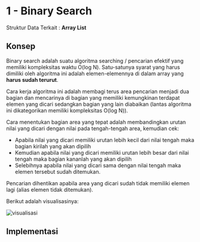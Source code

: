 # 1 - Binary Search

Struktur Data Terkait : **Array List**

## Konsep

Binary search adalah suatu algoritma searching / pencarian efektif yang memiliki kompleksitas waktu O(log N). Satu-satunya syarat yang harus dimiliki oleh algoritma ini adalah elemen-elemennya di dalam array yang **harus sudah terurut**.

Cara kerja algoritma ini adalah membagi terus area pencarian menjadi dua bagian dan mencarinya di bagian yang memiliki kemungkinan terdapat elemen yang dicari sedangkan bagian yang lain diabaikan (lantas algoritma ini dikategorikan memiliki kompleksitas O(log N)).

Cara menentukan bagian area yang tepat adalah membandingkan urutan nilai yang dicari dengan nilai pada tengah-tengah area, kemudian cek:

- Apabila nilai yang dicari memiliki urutan lebih kecil dari nilai tengah maka bagian kirilah yang akan dipilih
- Kemudian apabila nilai yang dicari memiliki urutan lebih besar dari nilai tengah maka bagian kananlah yang akan dipilih
- Selebihnya apabila nilai yang dicari sama dengan nilai tengah maka elemen tersebut sudah ditemukan.

Pencarian dihentikan apabila area yang dicari sudah tidak memiliki elemen lagi (alias elemen tidak ditemukan).

Berikut adalah visualisasinya:

![visualisasi](https://d18l82el6cdm1i.cloudfront.net/uploads/bePceUMnSG-binary_search_gif.gif)

## Implementasi

```java

```